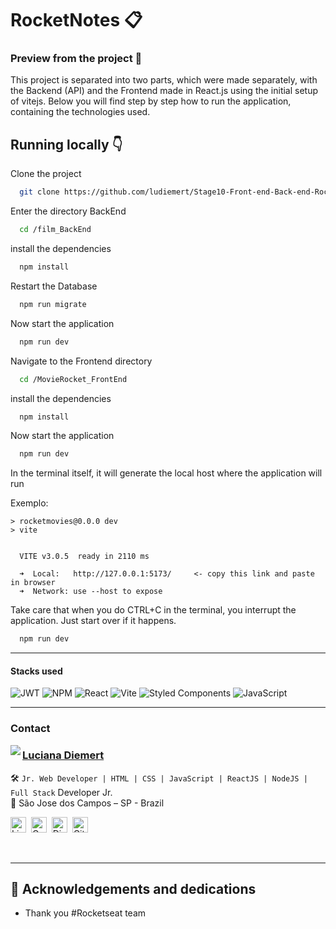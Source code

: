 # RocketNotes 📋

### Preview from the project 🤩

This project is separated into two parts, which were made separately, with the Backend (API) and the Frontend made in React.js using the initial setup of vitejs. Below you will find step by step how to run the application, containing the technologies used.


## Running locally 👇

Clone the project

```bash
  git clone https://github.com/ludiemert/Stage10-Front-end-Back-end-Rocketseat-Explorer.git
```


Enter the directory BackEnd

```bash
  cd /film_BackEnd
```

install the dependencies

```bash
  npm install
```

Restart the Database

```bash
  npm run migrate
```

Now start the application

```bash
  npm run dev
```


Navigate to the Frontend directory

```bash
  cd /MovieRocket_FrontEnd
```

install the dependencies

```bash
  npm install
```


Now start the application

```bash
  npm run dev
```

In the terminal itself, it will generate the local host where the application will run

Exemplo:

```
> rocketmovies@0.0.0 dev
> vite


  VITE v3.0.5  ready in 2110 ms

  ➜  Local:   http://127.0.0.1:5173/     <- copy this link and paste in browser
  ➜  Network: use --host to expose

```

Take care that when you do CTRL+C in the terminal, you interrupt the application. Just start over if it happens.

```bash
  npm run dev
```

---

#### Stacks used

![JWT](https://img.shields.io/badge/JWT-black?style=for-the-badge&logo=JSON%20web%20tokens) ![NPM](https://img.shields.io/badge/NPM-%23000000.svg?style=for-the-badge&logo=npm&logoColor=white) ![React](https://img.shields.io/badge/react-%2320232a.svg?style=for-the-badge&logo=react&logoColor=%2361DAFB) ![Vite](https://img.shields.io/badge/vite-%23646CFF.svg?style=for-the-badge&logo=vite&logoColor=white) ![Styled Components](https://img.shields.io/badge/styled--components-DB7093?style=for-the-badge&logo=styled-components&logoColor=white) ![JavaScript](https://img.shields.io/badge/javascript-%23323330.svg?style=for-the-badge&logo=javascript&logoColor=%23F7DF1E)

---

### Contact

<img align="left" src="https://www.github.com/ludiemert.png?size=150">

### [**Luciana Diemert**](https://github.com/ludiemert)

🛠 `Jr. Web Developer | HTML | CSS | JavaScript | ReactJS | NodeJS | Full Stack` Developer Jr. <br>
📍 São Jose dos Campos – SP - Brazil

<a href="https://www.linkedin.com/in/lucianadiemert" target="_blank"><img src="https://img.shields.io/badge/LinkedIn-0077B5?style=flat&logo=linkedin&logoColor=white" alt="LinkedIn Badge" height="25"></a>&nbsp;
<a href="mailto:lucianadiemert@gmail.com" target="_blank"><img src="https://img.shields.io/badge/Gmail-D14836?style=flat&logo=gmail&logoColor=white" alt="Gmail Badge" height="25"></a>&nbsp;
<a href="#"><img src="https://img.shields.io/badge/Discord-%237289DA.svg?logo=discord&logoColor=white" title="LuDiem#0654" alt="Discord Badge" height="25"></a>&nbsp;
<a href="https://www.github.com/ludiemert" target="_blank"><img src="https://img.shields.io/badge/GitHub-100000?style=flat&logo=github&logoColor=white" alt="GitHub Badge" height="25"></a>&nbsp;

<br clear="left"/>

------------------
## 🎁 Acknowledgements and dedications

* Thank you #Rocketseat team

